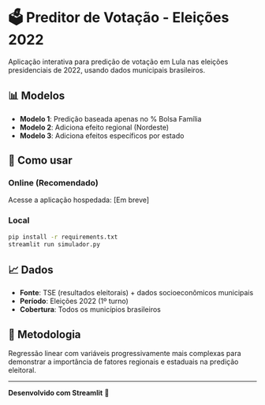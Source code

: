 # 🗳️ Preditor de Votação - Eleições 2022

Aplicação interativa para predição de votação em Lula nas eleições presidenciais de 2022, usando dados municipais brasileiros.

## 📊 Modelos

- **Modelo 1**: Predição baseada apenas no % Bolsa Família
- **Modelo 2**: Adiciona efeito regional (Nordeste)  
- **Modelo 3**: Adiciona efeitos específicos por estado

## 🚀 Como usar

### Online (Recomendado)
Acesse a aplicação hospedada: [Em breve]

### Local
```bash
pip install -r requirements.txt
streamlit run simulador.py
```

## 📈 Dados
- **Fonte**: TSE (resultados eleitorais) + dados socioeconômicos municipais
- **Período**: Eleições 2022 (1º turno)
- **Cobertura**: Todos os municípios brasileiros

## 🔬 Metodologia
Regressão linear com variáveis progressivamente mais complexas para demonstrar a importância de fatores regionais e estaduais na predição eleitoral.

---
**Desenvolvido com Streamlit** 🎈
